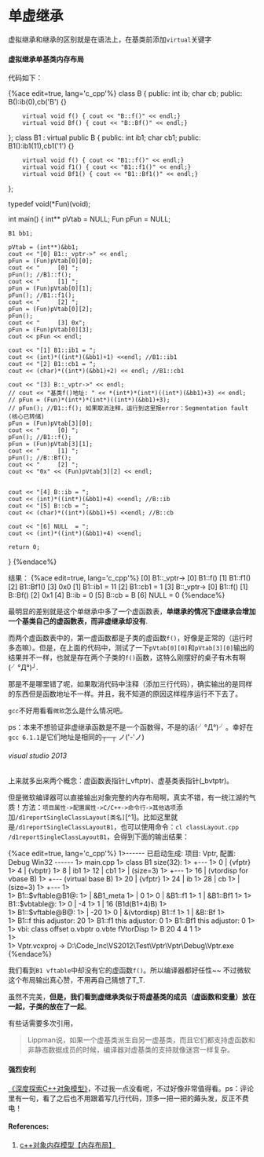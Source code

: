 # 单虚继承

虚拟继承和继承的区别就是在语法上，在基类前添加`virtual`关键字

#### 虚拟继承单基类内存布局

代码如下：

{%ace edit=true, lang='c_cpp'%}
class B
{
    public:
        int ib;
        char cb;
    public:
        B():ib(0),cb('B') {}
 
        virtual void f() { cout << "B::f()" << endl;}
        virtual void Bf() { cout << "B::Bf()" << endl;}
};
class B1 :  virtual public B
{
    public:
        int ib1;
        char cb1;
    public:
        B1():ib1(11),cb1('1') {}
 
        virtual void f() { cout << "B1::f()" << endl;}
        virtual void f1() { cout << "B1::f1()" << endl;}
        virtual void Bf1() { cout << "B1::Bf1()" << endl;}
 
};

typedef void(*Fun)(void);

int main()
{
    int** pVtab = NULL;
    Fun pFun = NULL;

    B1 bb1;

    pVtab = (int**)&bb1;
    cout << "[0] B1::_vptr->" << endl;
    pFun = (Fun)pVtab[0][0];
    cout << "     [0] ";
    pFun(); //B1::f();
    cout << "     [1] ";
    pFun = (Fun)pVtab[0][1];
    pFun(); //B1::f1();
    cout << "     [2] ";
    pFun = (Fun)pVtab[0][2];
    pFun();
    cout << "     [3] 0x";
    pFun = (Fun)pVtab[0][3];
    cout << pFun << endl;

    cout << "[1] B1::ib1 = ";
    cout << (int)*((int*)(&bb1)+1) <<endl; //B1::ib1
    cout << "[2] B1::cb1 = ";
    cout << (char)*((int*)(&bb1)+2) << endl; //B1::cb1

    cout << "[3] B::_vptr->" << endl;
    // cout << "基类f()地址: " << *(int*)*(int*)((int*)(&bb1)+3) << endl;
    // pFun = (Fun)*(int*)*(int*)((int*)(&bb1)+3);
    // pFun(); //B1::f(); 如果取消注释，运行到这里报error：Segmentation fault (核心已转储)
    pFun = (Fun)pVtab[3][0];
    cout << "     [0] ";
    pFun(); //B1::f();
    pFun = (Fun)pVtab[3][1];
    cout << "     [1] ";
    pFun(); //B::Bf();
    cout << "     [2] ";
    cout << "0x" << (Fun)pVtab[3][2] << endl;
   

    cout << "[4] B::ib = ";
    cout << (int)*((int*)(&bb1)+4) <<endl; //B::ib
    cout << "[5] B::cb = ";
    cout << (char)*((int*)(&bb1)+5) <<endl; //B::cb

    cout << "[6] NULL  = ";
    cout << (int)*((int*)(&bb1)+4) <<endl;

    return 0;
}
{%endace%}

结果：
{%ace edit=true, lang='c_cpp'%}
[0] B1::_vptr->
     [0] B1::f()
     [1] B1::f1()
     [2] B1::Bf1()
     [3] 0x0
[1] B1::ib1 = 11
[2] B1::cb1 = 1
[3] B::_vptr->
     [0] B1::f()
     [1] B::Bf()
     [2] 0x1
[4] B::ib = 0
[5] B::cb = B
[6] NULL  = 0
{%endace%}

最明显的差别就是这个单继承中多了一个虚函数表，**单继承的情况下虚继承会增加一个基类自己的虚函数表，而非虚继承却没有**.

而两个虚函数表中的，第一虚函数都是子类的虚函数`f()`，好像是正常的（运行时多态嘛）。但是，在上面的代码中，测试了一下`pVtab[0][0]`和`pVtab[3][0]`输出的结果并不一样，也就是存在两个子类的`f()`函数，这特么刚摆好的桌子有木有啊(╯°Д°)╯.

那是不是哪里错了呢，如果取消代码中注释（添加三行代码），确实输出的是同样的东西但是函数地址不一样。并且，我不知道的原因这样程序运行不下去了。

`gcc`不好用看看`微软`怎么是什么情况吧。

ps：本来不想验证非虚继承函数是不是一个函数得，不是的话(╯°Д°)╯。幸好在`gcc 6.1.1`是它们地址是相同的┬─┬ ノ('-'ノ) 

###### visual studio 2013

上来就多出来两个概念：虚函数表指针(_vftptr)、虚基类表指针(_bvtptr)。

但是微软编译器可以直接输出对象完整的内存布局啊，真实不错，有一统江湖的气质！方法：`项目属性->配置属性->C/C++->命令行->其他选项`添加`/d1reportSingleClassLayout[类名]`[^1]。比如这里就是`/d1reportSingleClassLayoutB1`，也可以使用命令：`cl classLayout.cpp /d1reportSingleClassLayoutB1`，会得到下面的输出结果：

{%ace edit=true, lang='c_cpp'%}
1>------ 已启动生成: 项目: Vptr, 配置: Debug Win32 ------
1>  main.cpp
1>  class B1	size(32):
1>  	+---
1>   0	| {vfptr}
1>   4	| {vbptr}
1>   8	| ib1
1>  12	| cb1
1>    	| <alignment member> (size=3)
1>  	+---
1>  16	| (vtordisp for vbase B)
1>  	+--- (virtual base B)
1>  20	| {vfptr}
1>  24	| ib
1>  28	| cb
1>    	| <alignment member> (size=3)
1>  	+---
1>  
1>  B1::$vftable@B1@:
1>  	| &B1_meta
1>  	|  0
1>   0	| &B1::f1
1>   1	| &B1::Bf1
1>  
1>  B1::$vbtable@:
1>   0	| -4
1>   1	| 16 (B1d(B1+4)B)
1>  
1>  B1::$vftable@B@:
1>  	| -20
1>   0	| &(vtordisp) B1::f
1>   1	| &B::Bf
1>  
1>  B1::f this adjustor: 20
1>  B1::f1 this adjustor: 0
1>  B1::Bf1 this adjustor: 0
1>  
1>  vbi:	   class  offset o.vbptr  o.vbte fVtorDisp
1>                 B      20       4       4 1
1>  
1>  
1>  Vptr.vcxproj -> D:\Code_Inc\VS2012\Test\Vptr\Vptr\Debug\Vptr.exe
{%endace%}

我们看到`B1 vftable`中却没有它的虚函数`f()`。所以编译器都好任性~~ 不过微软这个布局输出真心赞，不用再自己猜想了T_T.

虽然不完美，**但是，我们看到虚继承类似于将虚基类的成员（虚函数和变量）放在一起，子类的放在了一起**。

有些话需要多次引用，

> Lippman说，如果一个虚基类派生自另一虚基类，而且它们都支持虚函数和非静态数据成员的时候，编译器对虚基类的支持就像迷宫一样复杂。

#### 强烈安利

[《深度探索C++对象模型》](https://book.douban.com/subject/1091086/)，不过我一点没看呢，不过好像非常值得看。ps：评论里有一句，看了之后也不用跟着写几行代码，顶多一把一把的薅头发，反正不费电！

#### References:

1. [c++对象内存模型【内存布局】](http://www.cnblogs.com/kekec/archive/2013/01/27/2822872.html)